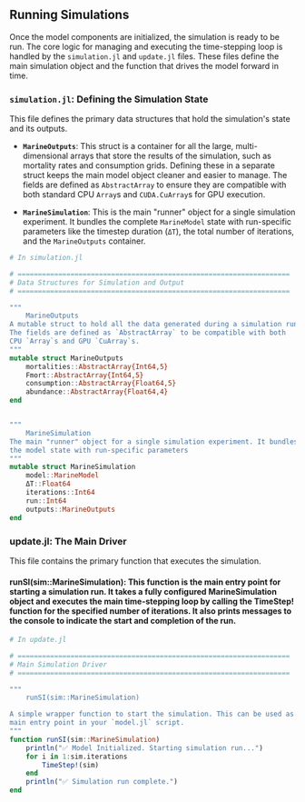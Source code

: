 ## Running Simulations

Once the model components are initialized, the simulation is ready to be run. The core logic for managing and executing the time-stepping loop is handled by the `simulation.jl` and `update.jl` files. These files define the main simulation object and the function that drives the model forward in time.

### `simulation.jl`: Defining the Simulation State

This file defines the primary data structures that hold the simulation's state and its outputs.

* **`MarineOutputs`**: This struct is a container for all the large, multi-dimensional arrays that store the results of the simulation, such as mortality rates and consumption grids. Defining these in a separate struct keeps the main model object cleaner and easier to manage. The fields are defined as `AbstractArray` to ensure they are compatible with both standard CPU `Array`s and `CUDA.CuArray`s for GPU execution.

* **`MarineSimulation`**: This is the main "runner" object for a single simulation experiment. It bundles the complete `MarineModel` state with run-specific parameters like the timestep duration (`ΔT`), the total number of iterations, and the `MarineOutputs` container.

```julia
# In simulation.jl

# ===================================================================
# Data Structures for Simulation and Output
# ===================================================================

"""
    MarineOutputs
A mutable struct to hold all the data generated during a simulation run.
The fields are defined as `AbstractArray` to be compatible with both
CPU `Array`s and GPU `CuArray`s.
"""
mutable struct MarineOutputs
    mortalities::AbstractArray{Int64,5}
    Fmort::AbstractArray{Int64,5}
    consumption::AbstractArray{Float64,5}
    abundance::AbstractArray{Float64,4}
end


"""
    MarineSimulation
The main "runner" object for a single simulation experiment. It bundles
the model state with run-specific parameters
"""
mutable struct MarineSimulation
    model::MarineModel
    ΔT::Float64
    iterations::Int64
    run::Int64
    outputs::MarineOutputs
end
```

### update.jl: The Main Driver
This file contains the primary function that executes the simulation.

#### runSI(sim::MarineSimulation): This function is the main entry point for starting a simulation run. It takes a fully configured MarineSimulation object and executes the main time-stepping loop by calling the TimeStep! function for the specified number of iterations. It also prints messages to the console to indicate the start and completion of the run.

```julia
# In update.jl

# ===================================================================
# Main Simulation Driver
# ===================================================================

"""
    runSI(sim::MarineSimulation)

A simple wrapper function to start the simulation. This can be used as the
main entry point in your `model.jl` script.
"""
function runSI(sim::MarineSimulation)
    println("✅ Model Initialized. Starting simulation run...")
    for i in 1:sim.iterations
        TimeStep!(sim)
    end
    println("✅ Simulation run complete.")
end
```